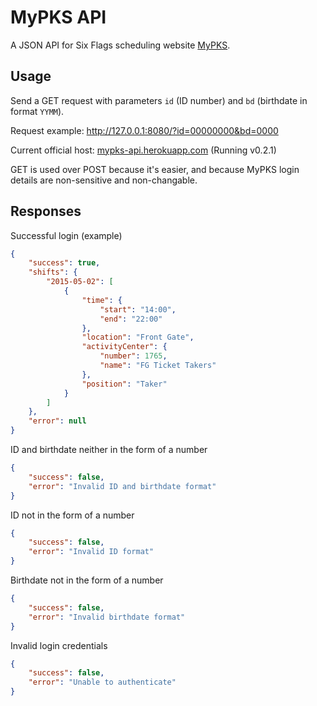 # MyPKS API

A JSON API for Six Flags scheduling website [MyPKS](http://mypks.com/).

## Usage

Send a GET request with parameters `id` (ID number) and `bd` (birthdate in format `YYMM`).

Request example: http://127.0.0.1:8080/?id=00000000&bd=0000

Current official host: [mypks-api.herokuapp.com](https://mypks-api.herokuapp.com/) (Running v0.2.1)

GET is used over POST because it's easier, and because MyPKS login details are non-sensitive and non-changable.

## Responses

Successful login (example)

```json
{
	"success": true,
	"shifts": {
		"2015-05-02": [
			{
				"time": {
					"start": "14:00",
					"end": "22:00"
				},
				"location": "Front Gate",
				"activityCenter": {
					"number": 1765,
					"name": "FG Ticket Takers"
				},
				"position": "Taker"
			}
		]
    },
    "error": null
}
```

ID and birthdate neither in the form of a number

```json
{
	"success": false,
	"error": "Invalid ID and birthdate format"
}
```

ID not in the form of a number

```json
{
	"success": false,
	"error": "Invalid ID format"
}
```

Birthdate not in the form of a number

```json
{
	"success": false,
	"error": "Invalid birthdate format"
}
```

Invalid login credentials

```json
{
	"success": false,
	"error": "Unable to authenticate"
}
```
